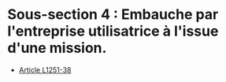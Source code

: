 # Sous-section 4 : Embauche par l'entreprise utilisatrice à l'issue d'une mission.

* [Article L1251-38](./LEGIARTI000006901292.md)
